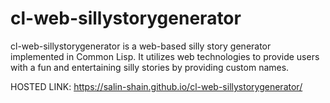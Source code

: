 # cl-web-sillystorygenerator
cl-web-sillystorygenerator is a web-based silly story generator implemented in Common Lisp. It utilizes web technologies to provide users with a fun and entertaining silly stories by providing custom names.


HOSTED LINK:  https://salin-shain.github.io/cl-web-sillystorygenerator/
